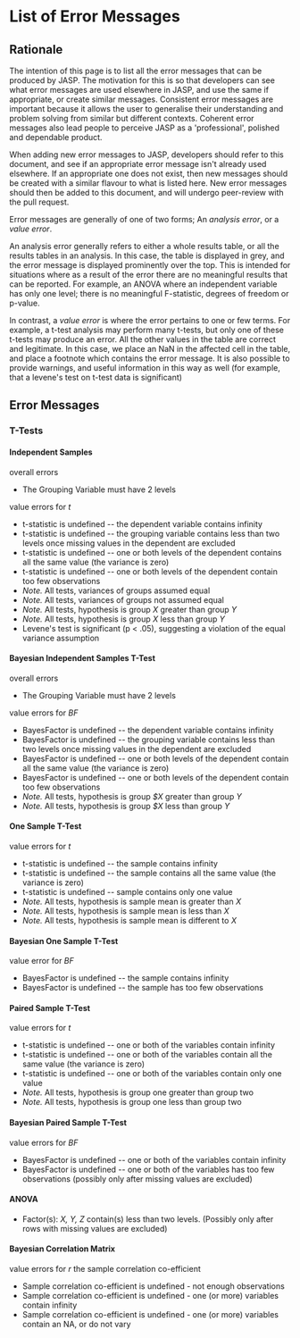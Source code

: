 
List of Error Messages
======================

Rationale
---------

The intention of this page is to list all the error messages that can be produced by JASP. The motivation for this is so that developers can see what error messages are used elsewhere in JASP, and use the same if appropriate, or create similar messages. Consistent error messages are important because it allows the user to generalise their understanding and problem solving from similar but different contexts. Coherent error messages also lead people to perceive JASP as a 'professional', polished and dependable product.

When adding new error messages to JASP, developers should refer to this document, and see if an appropriate error message isn't already used elsewhere. If an appropriate one does not exist, then new messages should be created with a similar flavour to what is listed here. New error messages should then be added to this document, and will undergo peer-review with the pull request.

Error messages are generally of one of two forms; An *analysis error*, or a *value error*.

An analysis error generally refers to either a whole results table, or all the results tables in an analysis. In this case, the table is displayed in grey, and the error message is displayed prominently over the top. This is intended for situations where as a result of the error there are no meaningful results that can be reported. For example, an ANOVA where an independent variable has only one level; there is no meaningful F-statistic, degrees of freedom or p-value.

In contrast, a *value error* is where the error pertains to one or few terms. For example, a t-test analysis may perform many t-tests, but only one of these t-tests may produce an error. All the other values in the table are correct and legitimate. In this case, we place an NaN in the affected cell in the table, and place a footnote which contains the error message. It is also possible to provide warnings, and useful information in this way as well (for example, that a levene's test on t-test data is significant)

Error Messages
--------------

### T-Tests

#### Independent Samples

overall errors

- The Grouping Variable must have 2 levels

value errors for *t*

- t-statistic is undefined -- the dependent variable contains infinity
- t-statistic is undefined -- the grouping variable contains less than two levels once missing values in the dependent are excluded
- t-statistic is undefined -- one or both levels of the dependent contains all the same value (the variance is zero)
- t-statistic is undefined -- one or both levels of the dependent contain too few observations
- *Note.* All tests, variances of groups assumed equal
- *Note.* All tests, variances of groups not assumed equal
- *Note.* All tests, hypothesis is group *X* greater than group *Y*
- *Note.* All tests, hypothesis is group *X* less than group *Y*
- Levene's test is significant (p < .05), suggesting a violation of the equal variance assumption

#### Bayesian Independent Samples T-Test

overall errors

- The Grouping Variable must have 2 levels

value errors for *BF*

* BayesFactor is undefined -- the dependent variable contains infinity
* BayesFactor is undefined -- the grouping variable contains less than two levels once missing values in the dependent are excluded
* BayesFactor is undefined -- one or both levels of the dependent contain all the same value (the variance is zero)
* BayesFactor is undefined -- one or both levels of the dependent contain too few observations
* *Note.* All tests, hypothesis is group *$X* greater than group *Y*
* *Note.* All tests, hypothesis is group *$X* less than group *Y*

#### One Sample T-Test

value errors for *t*

* t-statistic is undefined -- the sample contains infinity
* t-statistic is undefined -- the sample contains all the same value (the variance is zero)
* t-statistic is undefined -- sample contains only one value
* *Note.* All tests, hypothesis is sample mean is greater than *X*
* *Note.* All tests, hypothesis is sample mean is less than *X*
* *Note.* All tests, hypothesis is sample mean is different to *X*

#### Bayesian One Sample T-Test

value error for *BF*

- BayesFactor is undefined -- the sample contains infinity
- BayesFactor is undefined -- the sample has too few observations

#### Paired Sample T-Test

value errors for *t*

* t-statistic is undefined -- one or both of the variables contain infinity
* t-statistic is undefined -- one or both of the variables contain all the same value (the variance is zero)
* t-statistic is undefined -- one or both of the variables contain only one value
* *Note.* All tests, hypothesis is group one greater than group two
* *Note.* All tests, hypothesis is group one less than group two

#### Bayesian Paired Sample T-Test

value errors for *BF*

* BayesFactor is undefined -- one or both of the variables contain infinity
* BayesFactor is undefined -- one or both of the variables has too few observations (possibly only after missing values are excluded)

#### ANOVA

* Factor(s): *X, Y, Z* contain(s) less than two levels. (Possibly only after rows with missing values are excluded)

#### Bayesian Correlation Matrix
value errors for *r* the sample correlation co-efficient

* Sample correlation co-efficient is undefined - not enough observations
* Sample correlation co-efficient is undefined - one (or more) variables contain infinity
* Sample correlation co-efficient is undefined - one (or more) variables contain an NA, or do not vary


